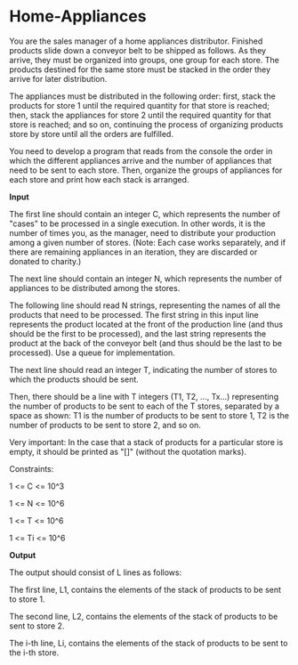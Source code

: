 # Home-Appliances

You are the sales manager of a home appliances distributor. Finished products slide down a conveyor belt to be shipped as follows. As they arrive, they must be organized into groups, one group for each store. The products destined for the same store must be stacked in the order they arrive for later distribution.

The appliances must be distributed in the following order: first, stack the products for store 1 until the required quantity for that store is reached; then, stack the appliances for store 2 until the required quantity for that store is reached; and so on, continuing the process of organizing products store by store until all the orders are fulfilled.

You need to develop a program that reads from the console the order in which the different appliances arrive and the number of appliances that need to be sent to each store. Then, organize the groups of appliances for each store and print how each stack is arranged.

**Input**

The first line should contain an integer C, which represents the number of "cases" to be processed in a single execution. In other words, it is the number of times you, as the manager, need to distribute your production among a given number of stores. (Note: Each case works separately, and if there are remaining appliances in an iteration, they are discarded or donated to charity.)

The next line should contain an integer N, which represents the number of appliances to be distributed among the stores.

The following line should read N strings, representing the names of all the products that need to be processed. The first string in this input line represents the product located at the front of the production line (and thus should be the first to be processed), and the last string represents the product at the back of the conveyor belt (and thus should be the last to be processed). Use a queue for implementation.

The next line should read an integer T, indicating the number of stores to which the products should be sent.

Then, there should be a line with T integers (T1, T2, ..., Tx...) representing the number of products to be sent to each of the T stores, separated by a space as shown: T1 is the number of products to be sent to store 1, T2 is the number of products to be sent to store 2, and so on.

Very important: In the case that a stack of products for a particular store is empty, it should be printed as "[]" (without the quotation marks).

Constraints:

1 <= C <= 10^3

1 <= N <= 10^6

1 <= T <= 10^6

1 <= Ti <= 10^6


**Output**

The output should consist of L lines as follows:

The first line, L1, contains the elements of the stack of products to be sent to store 1.

The second line, L2, contains the elements of the stack of products to be sent to store 2.

The i-th line, Li, contains the elements of the stack of products to be sent to the i-th store.
